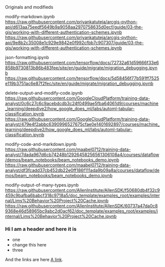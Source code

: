 
Originals and modifieds

modify-markdown.ipynb
https://raw.githubusercontent.com/priyankatuteja/arcgis-python-api/d613aa75eedf5649b9a9058aa2970758635d0ecf/guide/03-the-gis/working-with-different-authentication-schemes.ipynb
https://raw.githubusercontent.com/priyankatuteja/arcgis-python-api/9e8b2c35008e1c929e9842e0f992cfbb7c907307/guide/03-the-gis/working-with-different-authentication-schemes.ipynb

json-formatting.ipynb
https://raw.githubusercontent.com/tensorflow/docs/72732a61d59666f33e6858b9730813b86b483fee/site/en/guide/migrate/migration_debugging.ipynb
https://raw.githubusercontent.com/tensorflow/docs/5d58456f77b591ff7525e119b3751ac6e87f2fec/site/en/guide/migrate/migration_debugging.ipynb


delete-output-and-modify-code.ipynb
https://raw.githubusercontent.com/GoogleCloudPlatform/training-data-analyst/0c6c27c6c9acebdcdb3c24f0499ae5fba64061d9/courses/machine_learning/deepdive2/how_google_does_ml/labs/automl-tabular-classification.ipynb
https://raw.githubusercontent.com/GoogleCloudPlatform/training-data-analyst/479e4f2abbc6390996527675cfae0e1401692897/courses/machine_learning/deepdive2/how_google_does_ml/labs/automl-tabular-classification.ipynb

modify-code-and-markdown.ipynb
https://raw.githubusercontent.com/maabel0712/training-data-analyst/7dada967d6cb74248b12926458256561306108a4/courses/dataflow/demos/beam_notebooks/beam_notebooks_demo.ipynb
https://raw.githubusercontent.com/maabel0712/training-data-analyst/df3fcadd37cb452db22e0ff186f111ada9b09a8a/courses/dataflow/demos/beam_notebooks/beam_notebooks_demo.ipynb

modify-output-of-many-types.ipynb
https://raw.githubusercontent.com/AllenInstitute/AllenSDK/f50680db4f32c9459c9bafba6babcf318c9718a5/doc_template/examples_root/examples/internal/Lims%20Behavior%20Project%20Cache.ipynb
https://raw.githubusercontent.com/AllenInstitute/AllenSDK/60737a47da0c89368e46d58965bc9abc2d0acf62/doc_template/examples_root/examples/internal/Lims%20Behavior%20Project%20Cache.ipynb


### Hi I am a header and here it is
- one
- change this here
- three


And the links are here [A link](https://google.coms).